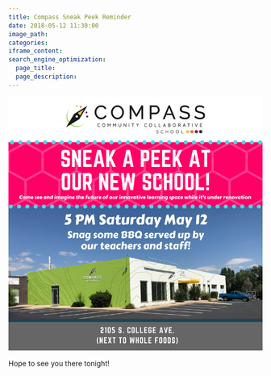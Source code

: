 ```yaml
---
title: Compass Sneak Peek Reminder
date: 2018-05-12 11:30:00
image_path:
categories:
iframe_content:
search_engine_optimization:
  page_title:
  page_description:
---
```


![](/assets/images/compass-sneak-peek-1.png)

Hope to see you there tonight!

&nbsp;

&nbsp;